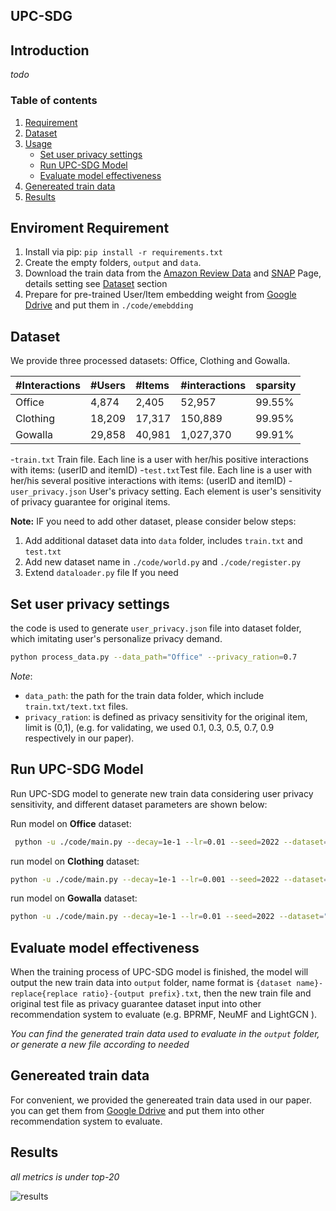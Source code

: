 
## UPC-SDG

## Introduction
*todo*

### Table of contents
1. [Requirement](#enviroment-requirement)
2. [Dataset](#Dataset)
3. [Usage](#usage)
   - [Set user privacy settings](#Set-user-privacy-settings)
   - [Run UPC-SDG Model](#run-UPC-SDG-model)
   - [Evaluate model effectiveness](#evaluate-model-effectiveness)
4. [Genereated train data]()
5. [Results](#Results)

## Enviroment Requirement

1. Install via pip: `pip install -r requirements.txt`
2. Create the empty folders, `output` and `data`.
3. Download the train data from the [Amazon Review Data](http://jmcauley.ucsd.edu/data/amazon/links.html) 
and [SNAP](https://snap.stanford.edu/data/loc-gowalla.html) Page, details setting see [Dataset](#dataset) section 
4. Prepare for pre-trained User/Item embedding weight from [Google Ddrive](https://drive.google.com/drive/folders/14bI4GXyK2VZIROn3BGSHljrFWdqud3WU?usp=sharing) and put them in `./code/emebdding`

## Dataset

We provide three processed datasets: Office, Clothing and Gowalla.


|#Interactions|#Users|#Items|#interactions|sparsity|
|:-|:-|:-|:-|:-|
|Office|4,874|2,405|52,957| 99.55%|
|Clothing|18,209| 17,317| 150,889| 99.95%|
|Gowalla| 29,858| 40,981| 1,027,370| 99.91%|



-`train.txt` Train file. Each line is a user with her/his positive interactions with items: (userID and itemID)
-`test.txt`Test file. Each line is a user with her/his several positive interactions with items: (userID and itemID)
-`user_privacy.json` User's privacy setting. Each element is user's sensitivity of privacy guarantee for original items.


**Note:**
IF you need to add other dataset, please consider below steps:
1. Add additional dataset data into `data` folder, includes `train.txt` and `test.txt`
2. Add new dataset name in `./code/world.py` and `./code/register.py`
3. Extend `dataloader.py` file If you need

## Set user privacy settings

the code is used to generate `user_privacy.json` file into dataset folder, which imitating user's personalize privacy demand.

```bash 
python process_data.py --data_path="Office" --privacy_ration=0.7
```

*Note*:
- `data_path`: the path for the train data folder, which include `train.txt/text.txt` files.
- `privacy_ration`: is defined as privacy sensitivity for the original item, limit is (0,1), (e.g. for validating, we used 0.1, 0.3, 0.5, 0.7, 0.9 respectively in our paper).

## Run UPC-SDG Model

Run UPC-SDG model to generate new train data considering user privacy sensitivity, 
and different dataset parameters are shown below:


Run model on **Office** dataset:

```bash 
 python -u ./code/main.py --decay=1e-1 --lr=0.01 --seed=2022 --dataset="Office" --topks="[20]" --recdim=64 --bpr_batch=2048 --load=1 --replace_ratio=0.2 --privacy_ratio=0.1 --bpr_loss_d=1 --similarity_loss_d=3
```

run model on **Clothing** dataset:

```bash 
python -u ./code/main.py --decay=1e-1 --lr=0.001 --seed=2022 --dataset="Clothing" --topks="[20]" --recdim=64 --bpr_batch=2048 --load=1 --replace_ratio=0.2 --privacy_ratio=0.1 --bpr_loss_d=1 --similarity_loss_d=3
```

run model on **Gowalla** dataset:

```bash 
python -u ./code/main.py --decay=1e-1 --lr=0.01 --seed=2022 --dataset="gowalla" --topks="[20]" --recdim=64 --bpr_batch=2048 --load=1 --replace_ratio=0.2 --privacy_ratio=0.1 --bpr_loss_d=1 --similarity_loss_d=3
```


## Evaluate model effectiveness

When the training process of UPC-SDG model is finished, the model will output the new train data into `output` folder, name format is `{dataset name}-replace{replace ratio}-{output prefix}.txt`, then the new train file and original test file as privacy guarantee dataset input into other recommendation system 
to evaluate (e.g. BPRMF, NeuMF and LightGCN ).

*You can find the generated train data used to evaluate in the `output` folder, or generate a new file according to needed*

## Genereated train data

For convenient, we provided the genereated train data used in our paper. you can get them from [Google Ddrive](https://drive.google.com/drive/folders/1Z6-Ux4Cot_LLCeHuG2Blme7y-59O4P-m?usp=sharing) and put them into other recommendation system to evaluate.


## Results
*all metrics is under top-20*

![results](https://s1.ax1x.com/2022/06/10/X6BxyT.png)